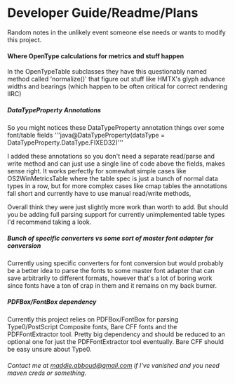 # Developer Guide/Readme/Plans
Random notes in the unlikely event someone else needs or wants to modify this project.

#### Where OpenType calculations for metrics and stuff happen
In the OpenTypeTable subclasses they have this questionably named method called 'normalize()' that figure out stuff like HMTX's glyph advance widths and bearings (which happen to be often critical for correct rendering IIRC)


##### DataTypeProperty Annotations
So you might notices these DataTypeProperty annotation things over some font/table fields
'''java@DataTypeProperty(dataType = DataTypeProperty.DataType.FIXED32)'''

I added these annotations so you don't need a separate read/parse and write method and can just use a single line of code above the fields, makes sense right.
It works perfectly for somewhat simple cases like OS2WinMetricsTable where the table spec is just a bunch of normal data types in a row, but for more complex cases
like cmap tables the annotations fall short and currently have to use manual read/write methods,

Overall think they were just slightly more work than worth to add. But should you be adding full parsing support for currently unimplemented table types I'd recommend taking a look.


##### Bunch of specific converters vs some sort of master font adapter for conversion
Currently using specific converters for font conversion but would probably be a better idea to parse the fonts to some master font adapter that can save arbitrarily to different formats,
however that's a lot of boring work since fonts have a ton of crap in them and it remains on my back burner.


##### PDFBox/FontBox dependency
Currently this project relies on PDFBox/FontBox for parsing Type0/PostScript Composite fonts, Bare CFF fonts and the PDFFontExtractor tool. Pretty big dependency
and should be reduced to an optional one for just the PDFFontExtractor tool eventually. Bare CFF should be easy unsure about Type0.


###### Contact me at <maddie.abboud@gmail.com> if I've vanished and you need maven creds or something.
